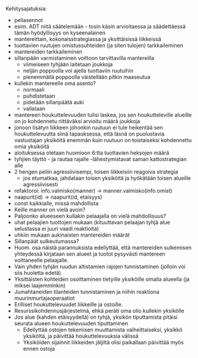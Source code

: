 Kehitysajatuksia:
- peliasennot
- esim. ADT niitä säätelemään - tosin käsin arvioitaessa ja säädettäessä tämän hyödyllisyys on kyseenalainen
- mantereittain, kokonaisstrategiassa ja yksittäisissä liikkeissä
- tuottavien ruutujen omistussuhteiden (ja siten tulojen) tarkkaileminen
- mantereiden tarkkaileminen
- sillanpään varmistaminen voittoon tarvittavilla mantereilla
  - viimeiseen tyhjään laitetaan joukkoja
  - neljän poppoolla voi ajella tuottaviin ruutuihin
  - pienemmällä poppoolla väistellään pitkin maaseutua
- kullekin mantereelle oma asento?
  - normaali
  - puhdistetaan
  - pidetään sillanpäätä auki
  - vallataan
- mantereen houkuttelevuuden tulisi laskea, jos sen houkutteleville alueille on jo kohdennetu riittäväksi arvioitu määrä joukkoja
- jonoon lisätyn liikkeen johonkin ruutuun ei tule heikentää sen houkuttelevuutta siinä tapauksessa, että läsnä on puolustavia vastustajan yksiköitä enemmän kuin ruutuun on toistaiseksi kohdennettu omia yksiköitä
- aloituksessa otetaan huomioon 6:tta tuottavien heksojen määrä
- tyhjien täyttö - ja rautaa rajalle -lähestymistavat saman kattostrategian alle
- 2 hengen peliin agressiivisempi, toisen liikkeisiin reagoiva strategia
  - jos etumatkaa, jahdataan toisen yksiköitä ja hyökätään toisen alueille agressiivisesti
- refaktoroi: info.valmisko(manner) -> manner.valmisko(info.omist)
- naapurit(id) -> naapurit(id, etaisyys)
- const kaikkialle, missä mahdollista
- Keille manner on vielä avoin?
- Paljoonko alueeseen kullakin pelaajalla on vielä mahdollisuus?
- uhat pelaajien tuottojen mukaan (kituuttavan pelaajan tyhjä alue selustassa ei juuri vaadi reaktioita)
- uhkiin mukaan aukinaisten mantereiden määrät
- Sillanpäät sulkeutumassa?
- Huom. osa näistä parannuksista edellyttää, että mantereiden sulkemisen yhteydessä kirjataan sen alueet ja tuotot pysyvästi mantereen voittaneelle pelaajalle.
- Vain yhden tyhjän ruudun altistamien rajojen tunnistaminen (jolloin voi siis huoletta edetä)
- Yksittäisten kohteiden osoittaminen tietyille yksiköille omalla alueella (ja miksei laajemminkin)
- Jumahtaneiden tilanteiden tunnistaminen ja niihin reaktiona muurinmurtajaoperaatiot
- Erilliset houkuttelevuudet liikkeille ja ostoille.
- Resurssikohdennusjärjestelmä, ehkä peräti oma olio kullekin yksikölle
- Jos alue (kahden etäisyydellä) on tyhjä, yksikön tiputtamista pitäisi seurata alueen houkuttelevuuden tiputtaminen
  - Edellyttää ostojen tekemisen muuttamista vaiheittaiseksi, yksikkö yksiköltä, ja päivittää houkuttelevuuksia välissä
  - Yksiköiden sijainnit liikkeiden jäljiltä olisi paikallaan päivittää myös ennen ostoja